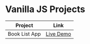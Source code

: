 # Vanilla JS Projects

|Project|Link|
--------|----|
|Book List App|[Live Demo](https://booklistproject.netlify.app/)|
